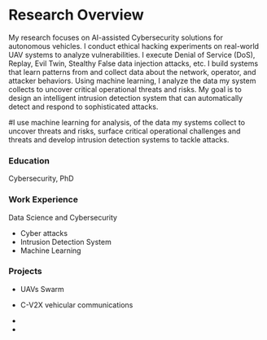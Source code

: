  # Research Overview
My research focuses on AI-assisted Cybersecurity solutions for autonomous vehicles. I conduct ethical hacking experiments on real-world UAV systems to analyze vulnerabilities. I execute Denial of Service (DoS), Replay, Evil Twin, Stealthy False data injection attacks, etc. I build systems that learn patterns from and collect data about the network, operator, and attacker behaviors. Using machine learning, I analyze the data my system collects to uncover critical operational threats and risks. My goal is to design an intelligent intrusion detection system that can automatically detect and respond to sophisticated attacks. 

#I use machine learning for analysis, of the data my systems collect to uncover threats and risks, surface critical operational challenges and threats and develop intrusion detection systems to tackle attacks. 
### Education
Cybersecurity, PhD

### Work Experience
Data Science and Cybersecurity

- Cyber attacks
- Intrusion Detection System
- Machine Learning

### Projects
- UAVs Swarm
- C-V2X vehicular communications
- 

- 
